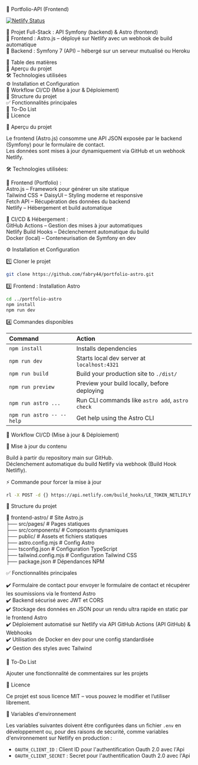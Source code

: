 📌 Portfolio-API (Frontend)

[![Netlify Status](https://api.netlify.com/api/v1/badges/199bc0eb-62f0-492a-9fa8-d723c45fb127/deploy-status)](https://app.netlify.com/sites/fabien-roy/deploys)

📂 Projet Full-Stack : API Symfony (backend) & Astro (frontend)  
🔗 Frontend : Astro.js – déployé sur Netlify avec un webhook de build automatique  
🔗 Backend : Symfony 7 (API) – hébergé sur un serveur mutualisé ou Heroku  

📖 Table des matières  
🚀 Aperçu du projet  
🛠️ Technologies utilisées  
⚙️ Installation et Configuration  
🔄 Workflow CI/CD (Mise à jour & Déploiement)  
📂 Structure du projet  
✅ Fonctionnalités principales  
📌 To-Do List  
📜 Licence  

🚀 Aperçu du projet  

Le frontend (Astro.js) consomme une API JSON exposée par le backend (Symfony) pour le formulaire de contact.  
Les données sont mises à jour dynamiquement via GitHub et un webhook Netlify.  

🛠️ Technologies utilisées:  

🔹 Frontend (Portfolio) :  
Astro.js – Framework pour générer un site statique  
Tailwind CSS + DaisyUI – Styling moderne et responsive  
Fetch API – Récupération des données du backend  
Netlify – Hébergement et build automatique  

🔹 CI/CD & Hébergement :  
GitHub Actions – Gestion des mises à jour automatiques  
Netlify Build Hooks – Déclenchement automatique du build  
Docker (local) – Conteneurisation de Symfony en dev  

⚙️ Installation et Configuration  

1️⃣ Cloner le projet  

```sh
git clone https://github.com/fabry44/portfolio-astro.git
```  

3️⃣ Frontend : Installation Astro  

```sh
cd ../portfolio-astro
npm install
npm run dev
```  

4️⃣ Commandes disponibles  

| Command                   | Action                                           |  
| :------------------------ | :----------------------------------------------- |  
| `npm install`             | Installs dependencies                            |  
| `npm run dev`             | Starts local dev server at `localhost:4321`      |  
| `npm run build`           | Build your production site to `./dist/`          |  
| `npm run preview`         | Preview your build locally, before deploying     |  
| `npm run astro ...`       | Run CLI commands like `astro add`, `astro check` |  
| `npm run astro -- --help` | Get help using the Astro CLI                     |  

🔄 Workflow CI/CD (Mise à jour & Déploiement)  

🚀 Mise à jour du contenu  

Build à partir du repository main sur GitHub.  
Déclenchement automatique du build Netlify via webhook (Build Hook Netlifly).  

⚡ Commande pour forcer la mise à jour  

```sh
rl -X POST -d {} https://api.netlify.com/build_hooks/LE_TOKEN_NETLIFLY
```  

📂 Structure du projet  

📁 frontend-astro/          # Site Astro.js  
├── src/pages/              # Pages statiques  
├── src/components/         # Composants dynamiques  
├── public/                 # Assets et fichiers statiques  
├── astro.config.mjs        # Config Astro  
├── tsconfig.json           # Configuration TypeScript  
├── tailwind.config.mjs     # Configuration Tailwind CSS  
├── package.json            # Dépendances NPM  

✅ Fonctionnalités principales  

✔️ Formulaire de contact pour envoyer le formulaire de contact et récupérer les soumissions via le frontend Astro  
✔️ Backend sécurisé avec JWT et CORS  
✔️ Stockage des données en JSON pour un rendu ultra rapide en static par le frontend Astro  
✔️ Déploiement automatisé sur Netlify via API GitHub Actions (API GitHub) & Webhooks  
✔️ Utilisation de Docker en dev pour une config standardisée  
✔️ Gestion des styles avec Tailwind  

📌 To-Do List  

Ajouter une fonctionnalité de commentaires sur les projets  

📜 Licence  

Ce projet est sous licence MIT – vous pouvez le modifier et l’utiliser librement.  

🔐 Variables d'environnement  

Les variables suivantes doivent être configurées dans un fichier `.env` en développement ou, pour des raisons de sécurité, comme variables d'environnement sur Netlify en production :  

- `OAUTH_CLIENT_ID` : Client ID pour l'authentification Oauth 2.0 avec l'Api 
- `OAUTH_CLIENT_SECRET` : Secret pour l'authentification Oauth 2.0 avec l'Api 


